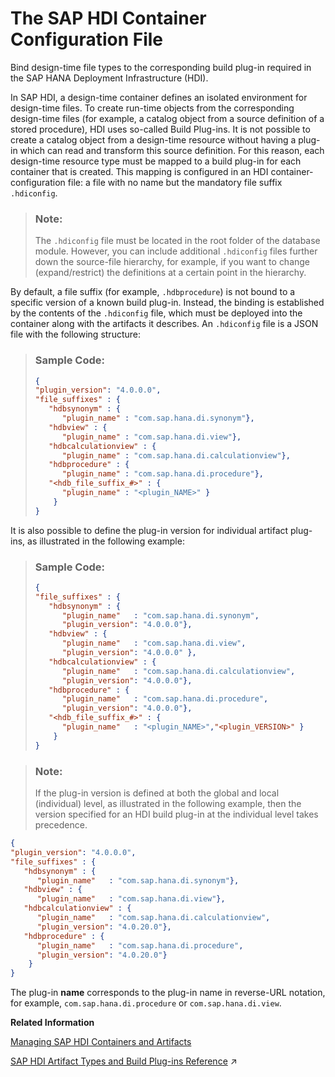 <!-- loio64004007ba094687bfc1a03453efb804 -->

# The SAP HDI Container Configuration File

Bind design-time file types to the corresponding build plug-in required in the SAP HANA Deployment Infrastructure \(HDI\).

In SAP HDI, a design-time container defines an isolated environment for design-time files. To create run-time objects from the corresponding design-time files \(for example, a catalog object from a source definition of a stored procedure\), HDI uses so-called Build Plug-ins. It is not possible to create a catalog object from a design-time resource without having a plug-in which can read and transform this source definition. For this reason, each design-time resource type must be mapped to a build plug-in for each container that is created. This mapping is configured in an HDI container-configuration file: a file with no name but the mandatory file suffix `.hdiconfig`.

> ### Note:  
> The `.hdiconfig` file must be located in the root folder of the database module. However, you can include additional `.hdiconfig` files further down the source-file hierarchy, for example, if you want to change \(expand/restrict\) the definitions at a certain point in the hierarchy.

By default, a file suffix \(for example, `.hdbprocedure`\) is not bound to a specific version of a known build plug-in. Instead, the binding is established by the contents of the `.hdiconfig` file, which must be deployed into the container along with the artifacts it describes. An `.hdiconfig` file is a JSON file with the following structure:

> ### Sample Code:  
> ```json
> {
> "plugin_version": "4.0.0.0",
> "file_suffixes" : {
>    "hdbsynonym" : { 
>       "plugin_name" : "com.sap.hana.di.synonym"},
>    "hdbview" : { 
>       "plugin_name" : "com.sap.hana.di.view"}, 
>    "hdbcalculationview" : { 
>       "plugin_name" : "com.sap.hana.di.calculationview"},
>    "hdbprocedure" : { 
>       "plugin_name" : "com.sap.hana.di.procedure"},
>    "<hdb_file_suffix_#>" : {
>       "plugin_name" : "<plugin_NAME>" }
>     }
> }
> ```

It is also possible to define the plug-in version for individual artifact plug-ins, as illustrated in the following example:

> ### Sample Code:  
> ```json
> {
> "file_suffixes" : {
>    "hdbsynonym" : { 
>       "plugin_name"   : "com.sap.hana.di.synonym", 
>       "plugin_version": "4.0.0.0"},
>    "hdbview" : { 
>       "plugin_name"   : "com.sap.hana.di.view", 
>       "plugin_version": "4.0.0.0" }, 
>    "hdbcalculationview" : { 
>       "plugin_name"   : "com.sap.hana.di.calculationview", 
>       "plugin_version": "4.0.0.0"},
>    "hdbprocedure" : { 
>       "plugin_name"   : "com.sap.hana.di.procedure", 
>       "plugin_version": "4.0.0.0"},
>    "<hdb_file_suffix_#>" : {
>       "plugin_name"   : "<plugin_NAME>","<plugin_VERSION>" }
>     }
> }
> ```

> ### Note:  
> If the plug-in version is defined at both the global and local \(individual\) level, as illustrated in the following example, then the version specified for an HDI build plug-in at the individual level takes precedence.

```json
{
"plugin_version": "4.0.0.0",
"file_suffixes" : {
   "hdbsynonym" : { 
      "plugin_name"   : "com.sap.hana.di.synonym"},
   "hdbview" : { 
      "plugin_name"   : "com.sap.hana.di.view"}, 
   "hdbcalculationview" : { 
      "plugin_name"   : "com.sap.hana.di.calculationview", 
      "plugin_version": "4.0.20.0"},
   "hdbprocedure" : { 
      "plugin_name"   : "com.sap.hana.di.procedure", 
      "plugin_version": "4.0.20.0"}
    }
}
```

The plug-in **name** corresponds to the plug-in name in reverse-URL notation, for example, `com.sap.hana.di.procedure` or `com.sap.hana.di.view`.

**Related Information**  


[Managing SAP HDI Containers and Artifacts](managing-sap-hdi-containers-and-artifacts-23f1f40.md "In SAP HANA Deployment Infrastructure (HDI), database development artifacts are deployed to so-called containers.")

[SAP HDI Artifact Types and Build Plug-ins Reference](https://help.sap.com/viewer/c2cc2e43458d4abda6788049c58143dc/2024_3_QRC/en-US/9789224788a34d93a86080cab993575c.html "The SAP HANA Cloud, SAP HANA database deployment infrastructure (HDI) supports a wide variety of database artifact types, for example, tables, indexes, and views.") :arrow_upper_right:

